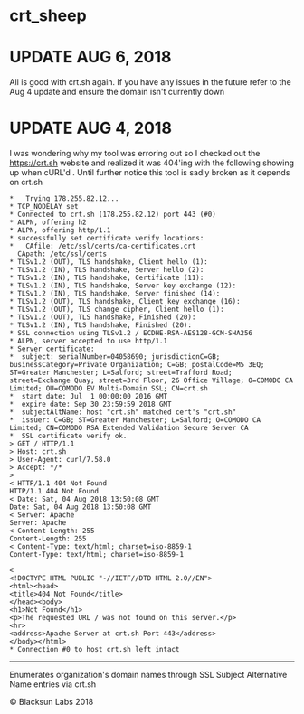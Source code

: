 # crt_sheep

# UPDATE AUG 6, 2018
All is good with crt.sh again. If you have any issues in the future refer to the Aug 4 update and ensure the domain isn't currently down


# UPDATE AUG 4, 2018
I was wondering why my tool was erroring out so I checked out the https://crt.sh website and realized it was 404'ing with the following showing up when cURL'd . Until further notice this tool is sadly broken as it depends on crt.sh

```
*   Trying 178.255.82.12...
* TCP_NODELAY set
* Connected to crt.sh (178.255.82.12) port 443 (#0)
* ALPN, offering h2
* ALPN, offering http/1.1
* successfully set certificate verify locations:
*   CAfile: /etc/ssl/certs/ca-certificates.crt
  CApath: /etc/ssl/certs
* TLSv1.2 (OUT), TLS handshake, Client hello (1):
* TLSv1.2 (IN), TLS handshake, Server hello (2):
* TLSv1.2 (IN), TLS handshake, Certificate (11):
* TLSv1.2 (IN), TLS handshake, Server key exchange (12):
* TLSv1.2 (IN), TLS handshake, Server finished (14):
* TLSv1.2 (OUT), TLS handshake, Client key exchange (16):
* TLSv1.2 (OUT), TLS change cipher, Client hello (1):
* TLSv1.2 (OUT), TLS handshake, Finished (20):
* TLSv1.2 (IN), TLS handshake, Finished (20):
* SSL connection using TLSv1.2 / ECDHE-RSA-AES128-GCM-SHA256
* ALPN, server accepted to use http/1.1
* Server certificate:
*  subject: serialNumber=04058690; jurisdictionC=GB; businessCategory=Private Organization; C=GB; postalCode=M5 3EQ; ST=Greater Manchester; L=Salford; street=Trafford Road; street=Exchange Quay; street=3rd Floor, 26 Office Village; O=COMODO CA Limited; OU=COMODO EV Multi-Domain SSL; CN=crt.sh
*  start date: Jul  1 00:00:00 2016 GMT
*  expire date: Sep 30 23:59:59 2018 GMT
*  subjectAltName: host "crt.sh" matched cert's "crt.sh"
*  issuer: C=GB; ST=Greater Manchester; L=Salford; O=COMODO CA Limited; CN=COMODO RSA Extended Validation Secure Server CA
*  SSL certificate verify ok.
> GET / HTTP/1.1
> Host: crt.sh
> User-Agent: curl/7.58.0
> Accept: */*
>
< HTTP/1.1 404 Not Found
HTTP/1.1 404 Not Found
< Date: Sat, 04 Aug 2018 13:50:08 GMT
Date: Sat, 04 Aug 2018 13:50:08 GMT
< Server: Apache
Server: Apache
< Content-Length: 255
Content-Length: 255
< Content-Type: text/html; charset=iso-8859-1
Content-Type: text/html; charset=iso-8859-1

<
<!DOCTYPE HTML PUBLIC "-//IETF//DTD HTML 2.0//EN">
<html><head>
<title>404 Not Found</title>
</head><body>
<h1>Not Found</h1>
<p>The requested URL / was not found on this server.</p>
<hr>
<address>Apache Server at crt.sh Port 443</address>
</body></html>
* Connection #0 to host crt.sh left intact
```
---


Enumerates organization's domain names through SSL Subject Alternative Name entries via crt.sh 

© Blacksun Labs 2018
